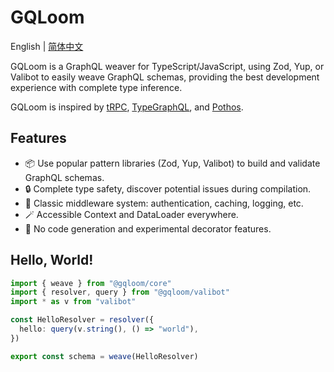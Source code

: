 # GQLoom

English | [简体中文](./README.zh-CN.md)

GQLoom is a GraphQL weaver for TypeScript/JavaScript, using Zod, Yup, or Valibot to easily weave GraphQL schemas, providing the best development experience with complete type inference.

GQLoom is inspired by [tRPC](https://trpc.io/), [TypeGraphQL](https://typegraphql.com/), and [Pothos](https://pothos-graphql.dev/).

## Features

- 📦 Use popular pattern libraries (Zod, Yup, Valibot) to build and validate GraphQL schemas.
- 🔒 Complete type safety, discover potential issues during compilation.
- 🧩 Classic middleware system: authentication, caching, logging, etc.
- 🪄 Accessible Context and DataLoader everywhere.
- 🔮 No code generation and experimental decorator features.

## Hello, World!

```ts
import { weave } from "@gqloom/core"
import { resolver, query } from "@gqloom/valibot"
import * as v from "valibot"

const HelloResolver = resolver({
  hello: query(v.string(), () => "world"),
})

export const schema = weave(HelloResolver)
```
